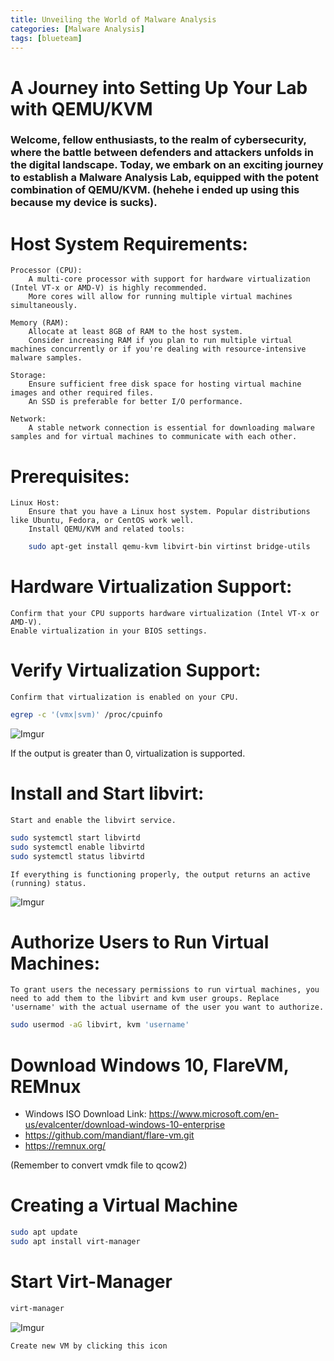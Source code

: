 ```yaml
---
title: Unveiling the World of Malware Analysis 
categories: [Malware Analysis]
tags: [blueteam]
---
```

# A Journey into Setting Up Your Lab with QEMU/KVM


### Welcome, fellow enthusiasts, to the realm of cybersecurity, where the battle between defenders and attackers unfolds in the digital landscape. Today, we embark on an exciting journey to establish a Malware Analysis Lab, equipped with the potent combination of QEMU/KVM. (hehehe i ended up using this because my device is sucks).

# Host System Requirements:

    Processor (CPU):
        A multi-core processor with support for hardware virtualization (Intel VT-x or AMD-V) is highly recommended.
        More cores will allow for running multiple virtual machines simultaneously.

    Memory (RAM):
        Allocate at least 8GB of RAM to the host system.
        Consider increasing RAM if you plan to run multiple virtual machines concurrently or if you're dealing with resource-intensive malware samples.

    Storage:
        Ensure sufficient free disk space for hosting virtual machine images and other required files.
        An SSD is preferable for better I/O performance.

    Network:
        A stable network connection is essential for downloading malware samples and for virtual machines to communicate with each other.

# Prerequisites:

    Linux Host:
        Ensure that you have a Linux host system. Popular distributions like Ubuntu, Fedora, or CentOS work well.
        Install QEMU/KVM and related tools:

``` bash
    sudo apt-get install qemu-kvm libvirt-bin virtinst bridge-utils
``` 
        
# Hardware Virtualization Support:

    Confirm that your CPU supports hardware virtualization (Intel VT-x or AMD-V).
    Enable virtualization in your BIOS settings.



# Verify Virtualization Support:

    Confirm that virtualization is enabled on your CPU.


``` bash
egrep -c '(vmx|svm)' /proc/cpuinfo
```
![Imgur](https://i.imgur.com/XJO8d6b.png)

If the output is greater than 0, virtualization is supported.
    
    
# Install and Start libvirt:

    Start and enable the libvirt service.

``` bash
sudo systemctl start libvirtd
sudo systemctl enable libvirtd
sudo systemctl status libvirtd
```
    If everything is functioning properly, the output returns an active (running) status.
    
![Imgur](https://i.imgur.com/tWKN1iW.png)

# Authorize Users to Run Virtual Machines:

    To grant users the necessary permissions to run virtual machines, you need to add them to the libvirt and kvm user groups. Replace 'username' with the actual username of the user you want to authorize.

``` bash
sudo usermod -aG libvirt, kvm 'username'
```
# Download Windows 10, FlareVM, REMnux

- Windows ISO Download Link: https://www.microsoft.com/en-us/evalcenter/download-windows-10-enterprise
- https://github.com/mandiant/flare-vm.git
- https://remnux.org/   

(Remember to convert vmdk file to qcow2)

# Creating a Virtual Machine 
``` bash
sudo apt update
sudo apt install virt-manager
```
# Start Virt-Manager

``` bash
virt-manager
```

![Imgur](https://i.imgur.com/MVjozFk.png)

    Create new VM by clicking this icon